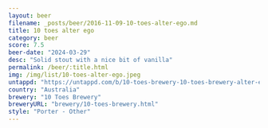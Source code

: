 ```yaml
---
layout: beer
filename: _posts/beer/2016-11-09-10-toes-alter-ego.md
title: 10 toes alter ego
category: beer
score: 7.5
beer-date: "2024-03-29"
desc: "Solid stout with a nice bit of vanilla"
permalink: /beer/:title.html
img: /img/list/10-toes-alter-ego.jpeg
untappd: "https://untappd.com/b/10-toes-brewery-10-toes-brewery-alter-ego-vanilla-porter/2116916"
country: "Australia"
brewery: "10 Toes Brewery"
breweryURL: "brewery/10-toes-brewery.html"
style: "Porter - Other"
---
```

